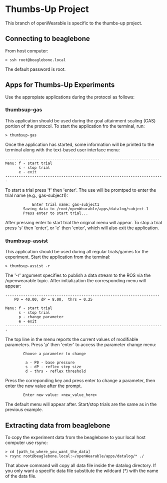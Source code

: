 # Thumbs-Up Project

This branch of openWearable is specific to the thumbs-up project.

## Connecting to beaglebone

From host computer:

```
> ssh root@beaglebone.local
```

The default password is root.

## Apps for Thumbs-Up Experiments

Use the appropiate applications during the protocol as follows:

### thumbsup-gas

This application should be used during the goal attainment scaling (GAS) portion of the protocol. To start the application fro the terminal, run:

```
> thumbsup-gas
```
Once the application has started, some information will be printed to the terminal along with the text-based user interface menu:

```
---------------------------------------------------------------------
Menu: f - start trial
      s - stop trial
      e - exit
-----------------------------------------------------------------------
```

To start a trial press 'f' then 'enter'. The use will be promtped to enter the trial name (e.g., gas-subject1):

```
    		Enter trial name: gas-subject1
		Saving data to /root/openWearable/apps/datalog/subject-1
		Press enter to start trial...
```
After pressing enter to start trial the original menu will appear. To stop a trial press 's' then 'enter', or 'e' then 'enter', which will also exit the application.

### thumbsup-assist

This application should be used during all regular trials/games for the experiment. Start the application from the terminal:

```
> thumbsup-assist -r
```
The '-r' argument specifies to publish a data stream to the ROS via the /openwearable topic.
After initialization the corresponding menu will appear:

```
---------------------------------------------------------------------
 	P0 = 40.00,	dP = 8.00,	thrs = 0.25

Menu: f - start trial
      s - stop trial
      p - change parameter
      e - exit
-----------------------------------------------------------------------
```

The top line in the menu reports the current values of modifiable parameters. Press 'p' then 'enter' to access the parameter change menu:

```
		Choose a parameter to change

		 a - P0 - base pressure
		 s - dP - reflex step size
		 d - thrs - reflex threshold
```

Press the correponding key and press enter to change a parameter, then enter the new value after the prompt.
```
		Enter new value: <new_value_here>
```
The default menu will appear after. Start/stop trials are the same as in the previous example.

## Extracting data from beaglebone
To copy the experiment data from the beaglebone to your local host computer use rsync:

```
> cd [path_to_where_you_want_the_data]
> rsync root@beaglebone.local:~/openWearable/apps/datalog/* ./
```
That above command will copy all data file inside the datalog directory. If you only want a specific data file substitute the wildcard (\*) with the name of the data file.

